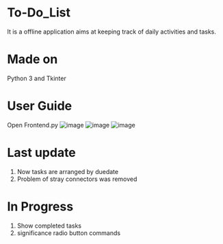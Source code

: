 # To-Do_List
It is a offline application aims at keeping track of daily activities and tasks.

# Made on 
Python 3 and Tkinter
# User Guide
Open Frontend.py
![image](https://user-images.githubusercontent.com/79650452/119090570-67a19400-ba29-11eb-9a68-724166c16c9f.png)
![image](https://user-images.githubusercontent.com/79650452/119090601-725c2900-ba29-11eb-9792-54a09cb22e8b.png)
![image](https://user-images.githubusercontent.com/79650452/119090636-7ee08180-ba29-11eb-934b-4fdb27a534ce.png)

# Last update
1. Now tasks are arranged by duedate
2. Problem of stray connectors was removed

# In Progress
1. Show completed tasks
2. significance radio button commands
